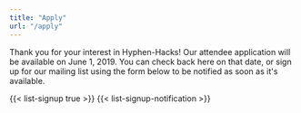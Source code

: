 ```yaml
---
title: "Apply"
url: "/apply"
---
```


Thank you for your interest in Hyphen-Hacks! Our attendee application will be
available on <time datetime="2019-06-01">June 1, 2019</time>. You can check back
here on that date, or sign up for our mailing list using the form below to be
notified as soon as it's available.

{{< list-signup true >}}
{{< list-signup-notification >}}
